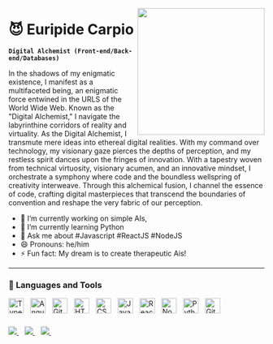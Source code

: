 
<a target="_blank" href="https://face-detect-a323.onrender.com/"><img width="250" align="right" src="https://github.com/Euripidec/Euripidec/assets/111103974/dfc7ce39-27c7-4136-9242-bdced744e48e"></a>


# 😈 Euripide Carpio

**`Digital Alchemist (Front-end/Back-end/Databases)`**

In the shadows of my enigmatic existence, I manifest as a multifaceted being, an enigmatic force entwined in the URLS of the World Wide Web. Known as the "Digital Alchemist," I navigate the labyrinthine corridors of reality and virtuality. As the Digital Alchemist, I transmute mere ideas into ethereal digital realities. With my command over technology, my visionary gaze pierces the depths of perception, and my restless spirit dances upon the fringes of innovation. With a tapestry woven from technical virtuosity, visionary acumen, and an innovative mindset, I orchestrate a symphony where code and the boundless wellspring of creativity interweave. Through this alchemical fusion, I channel the essence of code, crafting digital masterpieces that transcend the boundaries of convention and reshape the very fabric of our perception.

- 🔭 I’m currently working on simple AIs,
- 🌱 I’m currently learning Python
- 💬 Ask me about #Javascript #ReactJS #NodeJS
- 😄 Pronouns: he/him
- ⚡ Fun fact: My dream is to create therapeutic Ais!
---

### 🧰 Languages and Tools

<img align="left" alt="TypeScript" width="30px" style="padding-right:10px;" src="https://cdn.jsdelivr.net/gh/devicons/devicon/icons/typescript/typescript-plain.svg" />
<img align="left" alt="Angular" width="30px" style="padding-right:10px;" src="https://cdn.jsdelivr.net/gh/devicons/devicon/icons/angularjs/angularjs-plain.svg" />
<img align="left" alt="Git" width="30px" style="padding-right:10px;" src="https://cdn.jsdelivr.net/gh/devicons/devicon/icons/git/git-original.svg" />
<img align="left" alt="HTML" width="30px" style="padding-right:10px;" src="https://cdn.jsdelivr.net/gh/devicons/devicon/icons/html5/html5-plain.svg" />
<img align="left" alt="CSS" width="30px" style="padding-right:10px;" src="https://cdn.jsdelivr.net/gh/devicons/devicon/icons/css3/css3-plain.svg" />
<img align="left" alt="JavaScript" width="30px" style="padding-right:10px;" src="https://cdn.jsdelivr.net/gh/devicons/devicon/icons/javascript/javascript-plain.svg" />
<img align="left" alt="React" width="30px" style="padding-right:10px;" src="https://cdn.jsdelivr.net/gh/devicons/devicon/icons/react/react-original.svg" />
<img align="left" alt="NodeJS" width="30px" style="padding-right:10px;" src="https://cdn.jsdelivr.net/gh/devicons/devicon/icons/nodejs/nodejs-original.svg" />
<img align="left" alt="Python" width="30px" style="padding-right:10px;" src="https://cdn.jsdelivr.net/gh/devicons/devicon/icons/python/python-plain.svg" />
<img align="left" alt="GitHub" width="30px" style="padding-right:10px;" src="https://cdn.jsdelivr.net/gh/devicons/devicon/icons/github/github-original.svg" />
<br />

#
<a href="www.linkedin.com/in/euripide-carpio-63a386152">
    <img src="https://img.shields.io/badge/linkedin-%230077B5.svg?&style=for-the-badge&logo=linkedin&logoColor=white" />
  </a>&nbsp;&nbsp;
  <a href="mailto:euripidec@gmail.com">
    <img src="https://img.shields.io/badge/Gmail-D14836?style=for-the-badge&logo=gmail&logoColor=white" />        
  </a>&nbsp;&nbsp;
  <a href="https://wa.me/8293876773">
    <img src="https://img.shields.io/badge/WhatsApp-25D366?style=for-the-badge&logo=whatsapp&logoColor=white" />        
  </a>&nbsp;&nbsp;
